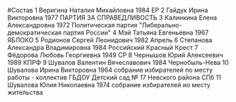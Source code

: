 #Состав
1 Веригина Наталия Михайловна 1984 ЕР
2 Гайдук Ирина Викторовна 1977 ПАРТИЯ ЗА СПРАВЕДЛИВОСТЬ
3 Калинкина Елена Александровна 1972 Политическая партия "Либерально-демократическая партия России"
4 Мэй Татьяна Евгеньевна 1967 ЯБЛОКО
5 Родионов Сергей Леонидович 1982 Апрель
6 Степанова Александра Владимировна 1984 Российский Красный Крест
7 Фёдорова Любовь Георгиевна 1949 СР
8 Чернышов Юрий Алексеевич 1989 КПРФ
9 Шувалов Валентин Вячеславович 1984 Чернобыль-Нева
10 Шувалова Ирина Викторовна 1964 собрание избирателей по месту работы - коллектив ГБДОУ Детский сад № 17 Невского района СПб
11 Шувалова Юлия Николаевна 1974 собрание избирателей ио месту жительства
